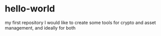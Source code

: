 # hello-world
my first repository
I would like to create some tools for crypto and asset management, and ideally for both
